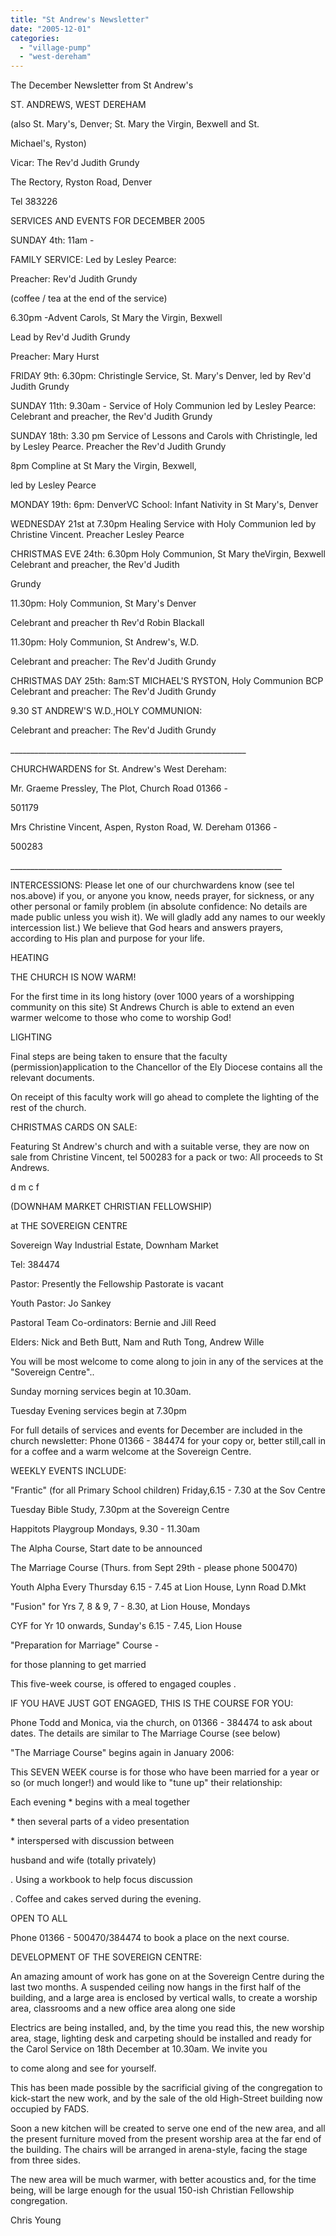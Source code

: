 ```yaml
---
title: "St Andrew's Newsletter"
date: "2005-12-01"
categories: 
  - "village-pump"
  - "west-dereham"
---
```


The December Newsletter from St Andrew's

ST. ANDREWS, WEST DEREHAM

(also St. Mary's, Denver; St. Mary the Virgin, Bexwell and St.

Michael's, Ryston)

Vicar: The Rev'd Judith Grundy

The Rectory, Ryston Road, Denver

Tel 383226

SERVICES AND EVENTS FOR DECEMBER 2005

SUNDAY 4th: 11am -

FAMILY SERVICE: Led by Lesley Pearce:

Preacher: Rev'd Judith Grundy

(coffee / tea at the end of the service)

6.30pm -Advent Carols, St Mary the Virgin, Bexwell

Lead by Rev'd Judith Grundy

Preacher: Mary Hurst

FRIDAY 9th: 6.30pm: Christingle Service, St. Mary's Denver, led by Rev'd Judith Grundy

SUNDAY 11th: 9.30am - Service of Holy Communion led by Lesley Pearce: Celebrant and preacher, the Rev'd Judith Grundy

SUNDAY 18th: 3.30 pm Service of Lessons and Carols with Christingle, led by Lesley Pearce. Preacher the Rev'd Judith Grundy

8pm Compline at St Mary the Virgin, Bexwell,

led by Lesley Pearce

MONDAY 19th: 6pm: DenverVC School: Infant Nativity in St Mary's, Denver

WEDNESDAY 21st at 7.30pm Healing Service with Holy Communion led by Christine Vincent. Preacher Lesley Pearce

CHRISTMAS EVE 24th: 6.30pm Holy Communion, St Mary theVirgin, Bexwell Celebrant and preacher, the Rev'd Judith

Grundy

11.30pm: Holy Communion, St Mary's Denver

Celebrant and preacher th Rev'd Robin Blackall

11.30pm: Holy Communion, St Andrew's, W.D.

Celebrant and preacher: The Rev'd Judith Grundy

CHRISTMAS DAY 25th: 8am:ST MICHAEL'S RYSTON, Holy Communion BCP Celebrant and preacher: The Rev'd Judith Grundy

9.30 ST ANDREW'S W.D.,HOLY COMMUNION:

Celebrant and preacher: The Rev'd Judith Grundy

\_\_\_\_\_\_\_\_\_\_\_\_\_\_\_\_\_\_\_\_\_\_\_\_\_\_\_\_\_\_\_\_\_\_\_\_\_\_\_\_\_\_\_\_\_\_\_\_\_\_\_\_\_\_\_\_\_\_\_

CHURCHWARDENS for St. Andrew's West Dereham:

Mr. Graeme Pressley, The Plot, Church Road 01366 -

501179

Mrs Christine Vincent, Aspen, Ryston Road, W. Dereham 01366 -

500283

\_\_\_\_\_\_\_\_\_\_\_\_\_\_\_\_\_\_\_\_\_\_\_\_\_\_\_\_\_\_\_\_\_\_\_\_\_\_\_\_\_\_\_\_\_\_\_\_\_\_\_\_\_\_\_\_\_\_\_\_\_\_\_\_\_\_\_\_

INTERCESSIONS: Please let one of our churchwardens know (see tel nos.above) if you, or anyone you know, needs prayer, for sickness, or any other personal or family problem (in absolute confidence: No details are made public unless you wish it). We will gladly add any names to our weekly intercession list.) We believe that God hears and answers prayers, according to His plan and purpose for your life.

HEATING

THE CHURCH IS NOW WARM!

For the first time in its long history (over 1000 years of a worshipping community on this site) St Andrews Church is able to extend an even warmer welcome to those who come to worship God!

LIGHTING

Final steps are being taken to ensure that the faculty (permission)application to the Chancellor of the Ely Diocese contains all the relevant documents.

On receipt of this faculty work will go ahead to complete the lighting of the rest of the church.

CHRISTMAS CARDS ON SALE:

Featuring St Andrew's church and with a suitable verse, they are now on sale from Christine Vincent, tel 500283 for a pack or two: All proceeds to St Andrews.

d m c f

(DOWNHAM MARKET CHRISTIAN FELLOWSHIP)

at THE SOVEREIGN CENTRE

Sovereign Way Industrial Estate, Downham Market

Tel: 384474

Pastor: Presently the Fellowship Pastorate is vacant

Youth Pastor: Jo Sankey

Pastoral Team Co-ordinators: Bernie and Jill Reed

Elders: Nick and Beth Butt, Nam and Ruth Tong, Andrew Wille

You will be most welcome to come along to join in any of the services at the "Sovereign Centre"..

Sunday morning services begin at 10.30am.

Tuesday Evening services begin at 7.30pm

For full details of services and events for December are included in the church newsletter: Phone 01366 - 384474 for your copy or, better still,call in for a coffee and a warm welcome at the Sovereign Centre.

WEEKLY EVENTS INCLUDE:

"Frantic" (for all Primary School children) Friday,6.15 - 7.30 at the Sov Centre

Tuesday Bible Study, 7.30pm at the Sovereign Centre

Happitots Playgroup Mondays, 9.30 - 11.30am

The Alpha Course, Start date to be announced

The Marriage Course (Thurs. from Sept 29th - please phone 500470)

Youth Alpha Every Thursday 6.15 - 7.45 at Lion House, Lynn Road D.Mkt

"Fusion" for Yrs 7, 8 & 9, 7 - 8.30, at Lion House, Mondays

CYF for Yr 10 onwards, Sunday's 6.15 - 7.45, Lion House

"Preparation for Marriage" Course -

for those planning to get married

This five-week course, is offered to engaged couples .

IF YOU HAVE JUST GOT ENGAGED, THIS IS THE COURSE FOR YOU:

Phone Todd and Monica, via the church, on 01366 - 384474 to ask about dates. The details are similar to The Marriage Course (see below)

"The Marriage Course" begins again in January 2006:

This SEVEN WEEK course is for those who have been married for a year or so (or much longer!) and would like to "tune up" their relationship:

Each evening \* begins with a meal together

\* then several parts of a video presentation

\* interspersed with discussion between

husband and wife (totally privately)

. Using a workbook to help focus discussion

. Coffee and cakes served during the evening.

OPEN TO ALL

Phone 01366 - 500470/384474 to book a place on the next course.

DEVELOPMENT OF THE SOVEREIGN CENTRE:

An amazing amount of work has gone on at the Sovereign Centre during the last two months. A suspended ceiling now hangs in the first half of the building, and a large area is enclosed by vertical walls, to create a worship area, classrooms and a new office area along one side

Electrics are being installed, and, by the time you read this, the new worship area, stage, lighting desk and carpeting should be installed and ready for the Carol Service on 18th December at 10.30am. We invite you

to come along and see for yourself.

This has been made possible by the sacrificial giving of the congregation to kick-start the new work, and by the sale of the old High-Street building now occupied by FADS.

Soon a new kitchen will be created to serve one end of the new area, and all the present furniture moved from the present worship area at the far end of the building. The chairs will be arranged in arena-style, facing the stage from three sides.

The new area will be much warmer, with better acoustics and, for the time being, will be large enough for the usual 150-ish Christian Fellowship congregation.

Chris Young
